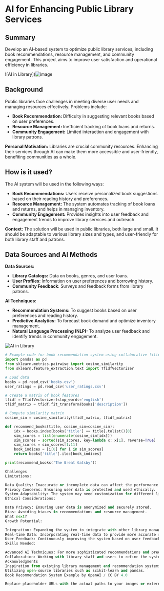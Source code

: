 # AI for Enhancing Public Library Services

## Summary

Develop an AI-based system to optimize public library services, including book recommendations, resource management, and community engagement. This project aims to improve user satisfaction and operational efficiency in libraries.

![AI in Library](![image](https://github.com/user-attachments/assets/dd9a7bfb-56aa-4ea1-ab73-8d554c96e92b)

  <!-- Replace with your image URL -->

## Background

Public libraries face challenges in meeting diverse user needs and managing resources effectively. Problems include:

* **Book Recommendation:** Difficulty in suggesting relevant books based on user preferences.
* **Resource Management:** Inefficient tracking of book loans and returns.
* **Community Engagement:** Limited interaction and engagement with library patrons.

**Personal Motivation:** Libraries are crucial community resources. Enhancing their services through AI can make them more accessible and user-friendly, benefiting communities as a whole.

## How is it used?

The AI system will be used in the following ways:

* **Book Recommendations:** Users receive personalized book suggestions based on their reading history and preferences.
* **Resource Management:** The system automates tracking of book loans and returns, and helps in managing inventory.
* **Community Engagement:** Provides insights into user feedback and engagement trends to improve library services and outreach.

**Context:** The solution will be used in public libraries, both large and small. It should be adaptable to various library sizes and types, and user-friendly for both library staff and patrons.

## Data Sources and AI Methods

**Data Sources:**

* **Library Catalogs:** Data on books, genres, and user loans.
* **User Profiles:** Information on user preferences and borrowing history.
* **Community Feedback:** Surveys and feedback forms from library patrons.

**AI Techniques:**

* **Recommendation Systems:** To suggest books based on user preferences and reading history.
* **Predictive Analytics:** To forecast book demand and optimize inventory management.
* **Natural Language Processing (NLP):** To analyze user feedback and identify trends in community engagement.

![AI in Library](https://res.cloudinary.com/hilnmyskv/image/upload/q_auto,f_auto/v1724027671/Algolia_com_Blog_assets/Featured_images/ai/what-role-does-ai-play-in-recommendation-systems-and-engines/lcthdczuzp1dit2rnmch.jpg)


```python
# Example code for book recommendation system using collaborative filtering
import pandas as pd
from sklearn.metrics.pairwise import cosine_similarity
from sklearn.feature_extraction.text import TfidfVectorizer

# Load data
books = pd.read_csv('books.csv')
user_ratings = pd.read_csv('user_ratings.csv')

# Create a matrix of book features
tfidf = TfidfVectorizer(stop_words='english')
tfidf_matrix = tfidf.fit_transform(books['description'])

# Compute similarity matrix
cosine_sim = cosine_similarity(tfidf_matrix, tfidf_matrix)

def recommend_books(title, cosine_sim=cosine_sim):
    idx = books.index[books['title'] == title].tolist()[0]
    sim_scores = list(enumerate(cosine_sim[idx]))
    sim_scores = sorted(sim_scores, key=lambda x: x[1], reverse=True)
    sim_scores = sim_scores[1:11]
    book_indices = [i[0] for i in sim_scores]
    return books['title'].iloc[book_indices]

print(recommend_books('The Great Gatsby'))

Challenges
Limitations:

Data Quality: Inaccurate or incomplete data can affect the performance of the AI system.
Privacy Concerns: Ensuring user data is protected and used ethically.
System Adaptability: The system may need customization for different libraries with varying needs and resources.
Ethical Considerations:

Data Privacy: Ensuring user data is anonymized and securely stored.
Bias: Avoiding biases in recommendations and resource management.
What next?
Growth Potential:

Integration: Expanding the system to integrate with other library management systems and digital platforms.
Real-time Data: Incorporating real-time data to provide more accurate recommendations and insights.
User Feedback: Continuously improving the system based on user feedback and evolving needs.
Skills Needed:

Advanced AI Techniques: For more sophisticated recommendations and predictions.
Collaboration: Working with library staff and users to refine the system and address specific needs.
Acknowledgments
Inspiration from existing library management and recommendation systems.
Utilizing open-source libraries such as scikit-learn and pandas.
Book Recommendation System Example by OpenAI / CC BY 4.0

Replace placeholder URLs with the actual paths to your images or external image links. This will make your README more engaging and informative.
